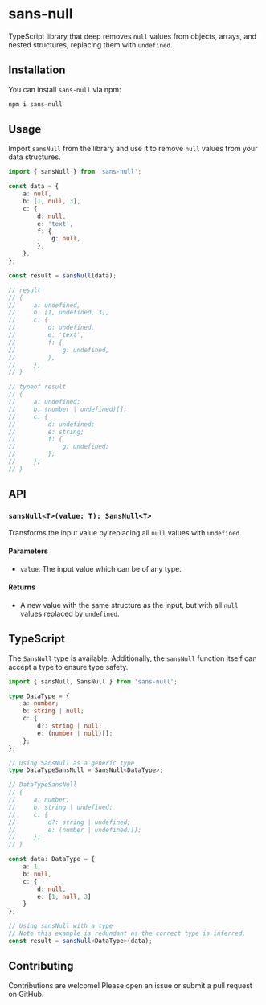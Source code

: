 # sans-null

TypeScript library that deep removes `null` values from objects, arrays, and nested structures, replacing them with `undefined`.

## Installation

You can install `sans-null` via npm:

```sh
npm i sans-null
```

## Usage

Import `sansNull` from the library and use it to remove `null` values from your data structures.

```typescript
import { sansNull } from 'sans-null';

const data = {
    a: null,
    b: [1, null, 3],
    c: {
        d: null,
        e: 'text',
        f: {
            g: null,
        },
    },
};

const result = sansNull(data);

// result
// {
//     a: undefined,
//     b: [1, undefined, 3],
//     c: {
//         d: undefined,
//         e: 'text',
//         f: {
//             g: undefined,
//         },
//     },
// }

// typeof result
// {
//     a: undefined;
//     b: (number | undefined)[];
//     c: {
//         d: undefined;
//         e: string;
//         f: {
//             g: undefined;
//         };
//     };
// }
```

## API

### `sansNull<T>(value: T): SansNull<T>`

Transforms the input value by replacing all `null` values with `undefined`.

#### Parameters

- `value`: The input value which can be of any type.

#### Returns

- A new value with the same structure as the input, but with all `null` values replaced by `undefined`.

## TypeScript

The `SansNull` type is available. Additionally, the `sansNull` function itself can accept a type to ensure type safety.

```typescript
import { sansNull, SansNull } from 'sans-null';

type DataType = {
    a: number;
    b: string | null;
    c: {
        d?: string | null;
        e: (number | null)[];
    };
};

// Using SansNull as a generic type
type DataTypeSansNull = SansNull<DataType>;

// DataTypeSansNull
// {
//     a: number;
//     b: string | undefined;
//     c: {
//         d?: string | undefined;
//         e: (number | undefined)[];
//     };
// }

const data: DataType = {
    a: 1,
    b: null,
    c: {
        d: null,
        e: [1, null, 3]
    }
};

// Using sansNull with a type
// Note this example is redundant as the correct type is inferred.
const result = sansNull<DataType>(data);
```

## Contributing

Contributions are welcome! Please open an issue or submit a pull request on GitHub.
